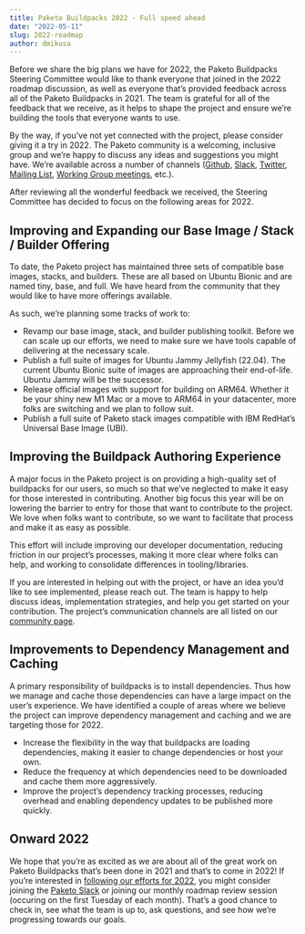 ```yaml
---
title: Paketo Buildpacks 2022 - Full speed ahead
date: "2022-05-11"
slug: 2022-roadmap
author: dmikusa
---
```


Before we share the big plans we have for 2022, the Paketo Buildpacks Steering
Committee would like to thank everyone that joined in the 2022 roadmap
discussion, as well as everyone that’s provided feedback across all of the
Paketo Buildpacks in 2021. The team is grateful for all of the feedback that we
receive, as it helps to shape the project and ensure we’re building the tools
that everyone wants to use.

By the way, if you’ve not yet connected with the project, please consider
giving it a try in 2022. The Paketo community is a welcoming, inclusive group
and we’re happy to discuss any ideas and suggestions you might have. We’re
available across a number of channels
([Github](https://github.com/paketo-buildpacks),
[Slack](https://slack.paketo.io), [Twitter](https://twitter.com/Paketo_io),
[Mailing List](https://lists.paketo.io/g/main/join), [Working Group
meetings](https://github.com/paketo-buildpacks/community#working-group-meetings),
etc.).

After reviewing all the wonderful feedback we received, the Steering Committee
has decided to focus on the following areas for 2022.

## Improving and Expanding our Base Image / Stack / Builder Offering

To date, the Paketo project has maintained three sets of compatible base
images, stacks, and builders. These are all based on Ubuntu Bionic and are
named tiny, base, and full. We have heard from the community that they would
like to have more offerings available.

As such, we’re planning some tracks of work to:

* Revamp our base image, stack, and builder publishing toolkit. Before we can
  scale up our efforts, we need to make sure we have tools capable of
  delivering at the necessary scale.
* Publish a full suite of images for Ubuntu Jammy Jellyfish (22.04). The
  current Ubuntu Bionic suite of images are approaching their end-of-life.
  Ubuntu Jammy will be the successor.
* Release official images with support for building on ARM64. Whether it be
  your shiny new M1 Mac or a move to ARM64 in your datacenter, more folks are
  switching and we plan to follow suit.
* Publish a full suite of Paketo stack images compatible with IBM RedHat’s
  Universal Base Image (UBI).

## Improving the Buildpack Authoring Experience

A major focus in the Paketo project is on providing a high-quality set of
buildpacks for our users, so much so that we’ve neglected to make it easy for
those interested in contributing. Another big focus this year will be on
lowering the barrier to entry for those that want to contribute to the project.
We love when folks want to contribute, so we want to facilitate that process
and make it as easy as possible.

This effort will include improving our developer documentation, reducing
friction in our project’s processes, making it more clear where folks can help,
and working to consolidate differences in tooling/libraries.

If you are interested in helping out with the project, or have an idea you’d
like to see implemented, please reach out. The team is happy to help discuss
ideas, implementation strategies, and help you get started on your
contribution. The project’s communication channels are all listed on our
[community page](https://paketo.io/community/).

## Improvements to Dependency Management and Caching

A primary responsibility of buildpacks is to install dependencies. Thus how we
manage and cache those dependencies can have a large impact on the user’s
experience. We have identified a couple of areas where we believe the project
can improve dependency management and caching and we are targeting those for
2022.

* Increase the flexibility in the way that buildpacks are loading dependencies,
  making it easier to change dependencies or host your own.
* Reduce the frequency at which dependencies need to be downloaded and cache
  them more aggressively.
* Improve the project’s dependency tracking processes, reducing overhead and
  enabling dependency updates to be published more quickly.

## Onward 2022

We hope that you’re as excited as we are about all of the great work on Paketo
Buildpacks that’s been done in 2021 and that’s to come in 2022! If you’re
interested in [following our efforts for
2022](https://github.com/paketo-buildpacks/community/blob/main/ROADMAP.md), you
might consider joining the [Paketo Slack](https://slack.paketo.io) or joining
our monthly roadmap review session (occuring on the first Tuesday of each
month). That’s a good chance to check in, see what the team is up to, ask
questions, and see how we’re progressing towards our goals.
